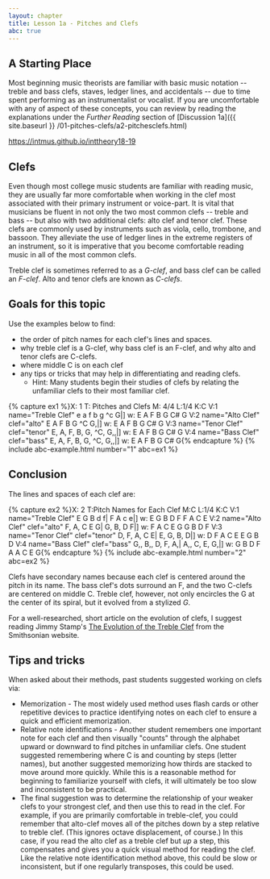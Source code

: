 ```yaml
---
layout: chapter
title: Lesson 1a - Pitches and Clefs
abc: true
---
```


## A Starting Place

Most beginning music theorists are familiar with basic music notation -- treble and bass clefs, staves, ledger lines, and accidentals -- due to time spent performing as an instrumentalist or vocalist. If you are uncomfortable with any of aspect of these concepts, you can review by reading the explanations under the *Further Reading* section of [Discussion 1a]({{ site.baseurl }} /01-pitches-clefs/a2-pitchesclefs.html) 

https://intmus.github.io/inttheory18-19

## Clefs

Even though most college music students are familiar with reading music, they are usually far more comfortable when working in the clef most associated with their primary instrument or voice-part. It is vital that musicians be fluent in not only the two most common clefs -- treble and bass -- but also with two additional clefs: alto clef and tenor clef. These clefs are commonly used by instruments such as viola, cello, trombone, and bassoon. They alleviate the use of ledger lines in the extreme registers of an instrument, so it is imperative that you become comfortable reading music in all of the most common clefs.

Treble clef is sometimes referred to as a *G-clef*, and bass clef can be called an *F-clef*.
Alto and tenor clefs are known as *C-clefs*. 

## Goals for this topic

Use the examples below to find:
- the order of pitch names for each clef's lines and spaces.
- why treble clef is a G-clef, why bass clef is an F-clef, and why alto and tenor clefs are C-clefs.
- where middle C is on each clef
- any tips or tricks that may help in differentiating and reading clefs.
    - Hint: Many students begin their studies of clefs by relating the unfamiliar clefs to their most familiar clef.

{% capture ex1 %}X: 1
T: Pitches and Clefs
M: 4/4
L:1/4
K:C
V:1 name="Treble Clef"
e a f b g ^c G|]
w: E A F B G C# G
V:2 name="Alto Clef" clef="alto"
E A F B G ^C G,|]
w: E A F B G C# G
V:3 name="Tenor Clef" clef="tenor"
E, A, F, B, G, ^C, G,,|]
w: E A F B G C# G
V:4 name="Bass Clef" clef="bass"
E, A, F, B, G, ^C, G,,|]
w: E A F B G C# G{% endcapture %}
{% include abc-example.html number="1" abc=ex1 %}

## Conclusion

The lines and spaces of each clef are:

{% capture ex2 %}X: 2
T:Pitch Names for Each Clef
M:C
L:1/4
K:C
V:1 name="Treble Clef"
E G B d f| F A c e|]
w: E G B D F F A C E
V:2 name="Alto Clef" clef="alto"
F, A, C E G| G, B, D F|]
w: F A C E G G B D F
V:3 name="Tenor Clef" clef="tenor"
D, F, A, C E| E, G, B, D|]
w: D F A C E E G B D
V:4 name="Bass Clef" clef="bass"
G,, B,, D, F, A,| A,, C, E, G,|]
w: G B D F A A C E G{% endcapture %}
{% include abc-example.html number="2" abc=ex2 %}

Clefs have secondary names because each clef is centered around the pitch in its name. The bass clef's dots surround an F, and the two C-clefs are centered on middle C. Treble clef, however, not only encircles the G at the center of its spiral, but it evolved from a stylized *G*.

For a well-researched, short article on the evolution of clefs, I suggest reading Jimmy Stamp's [The Evolution of the Treble Clef](http://www.smithsonianmag.com/arts-culture/the-evolution-of-the-treble-clef-87122373/) from the Smithsonian website.

## Tips and tricks

When asked about their methods, past students suggested working on clefs via:
- Memorization - The most widely used method uses flash cards or other repetitive devices to practice identifying notes on each clef to ensure a quick and efficient memorization.
- Relative note identifications - Another student remembers one important note for each clef and then visually "counts" through the alphabet upward or downward to find pitches in unfamiliar clefs. One student suggested remembering where C is and counting by steps (letter names), but another suggested memorizing how thirds are stacked to move around more quickly. While this is a reasonable method for beginning to familiarize yourself with clefs, it will ultimately be too slow and inconsistent to be practical.
- The final suggestion was to determine the relationship of your weaker clefs to your strongest clef, and then use this to read in the clef. For example, if you are primarily comfortable in treble-clef, you could remember that alto-clef moves all of the pitches down by a step relative to treble clef. (This ignores octave displacement, of course.) In this case, if you read the alto clef as a treble clef but *up* a step, this compensates and gives you a quick visual method for reading the clef. Like the relative note identification method above, this could be slow or inconsistent, but if one regularly transposes, this could be used.
